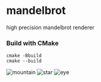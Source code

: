 # mandelbrot
high precision mandelbrot renderer

### Build with CMake
```
cmake -Bbuild
cmake --build
```
![mountain](https://user-images.githubusercontent.com/65841621/142720783-553c80f8-c8da-4c91-904c-6df11d435bcc.png)
![star](https://user-images.githubusercontent.com/65841621/142720790-3eadc5a1-acb9-4c95-8ca2-07d1d2dd1964.png)
![eye](https://user-images.githubusercontent.com/65841621/142720794-7f651f9a-e8f6-45c3-94f3-b6f9a5315ade.png)

